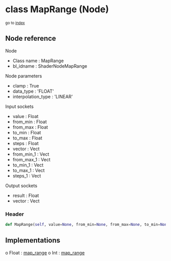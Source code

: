 # class MapRange (Node)

<sub>go to [index](/docs/index.md)</sub>

## Node reference

Node
 - Class name : MapRange
 - bl_idname : ShaderNodeMapRange

Node parameters
 - clamp : True
 - data_type : 'FLOAT'
 - interpolation_type : 'LINEAR'

Input sockets
 - value : Float
 - from_min : Float
 - from_max : Float
 - to_min : Float
 - to_max : Float
 - steps : Float
 - vector : Vect
 - from_min_1 : Vect
 - from_max_1 : Vect
 - to_min_1 : Vect
 - to_max_1 : Vect
 - steps_1 : Vect

Output sockets
 - result : Float
 - vector : Vect

### Header

``` python
def MapRange(self, value=None, from_min=None, from_max=None, to_min=None, to_max=None, vector=None, steps=None, clamp=True, data_type='FLOAT', interpolation_type='LINEAR', node_label=None, node_color=None):
```

## Implementations

o Float : [map_range](/docs/GeoNodes_classes/Float.md#map_range) 
o Int : [map_range](/docs/GeoNodes_classes/Int.md#map_range) 

